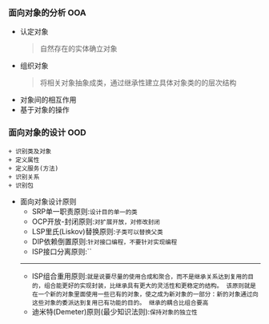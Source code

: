 ### 面向对象的分析 OOA
  + 认定对象
    > 自然存在的实体确立对象
  + 组织对象
    > 将相关对象抽象成类，通过继承性建立具体对象类的的层次结构
  + 对象间的相互作用
  + 基于对象的操作
### 面向对象的设计 OOD
    + 识别类及对象
    + 定义属性
    + 定义服务(方法)
    + 识别关系
    + 识别包
  + 面向对象设计原则
    + SRP单一职责原则:`设计目的单一的类`
    + OCP开放-封闭原则:`对扩展开放，对修改封闭`
    + LSP里氏(Liskov)替换原则:`子类可以替换父类`
    + DIP依赖倒置原则:`针对接口编程，不要针对实现编程`
    + ISP接口分离原则:``
    ---
    + ISP组合重用原则:`就是说要尽量的使用合成和聚合，而不是继承关系达到复用的目的，组合能更好的实现封装，比继承具有更大的灵活性和更稳定的结构。
该原则就是在一个新的对象里面使用一些已有的对象，使之成为新对象的一部分：新的对象通过向这些对象的委派达到复用已有功能的目的。
继承的耦合比组合要高`
    + 迪米特(Demeter)原则(最少知识法则):`保持对象的独立性`
